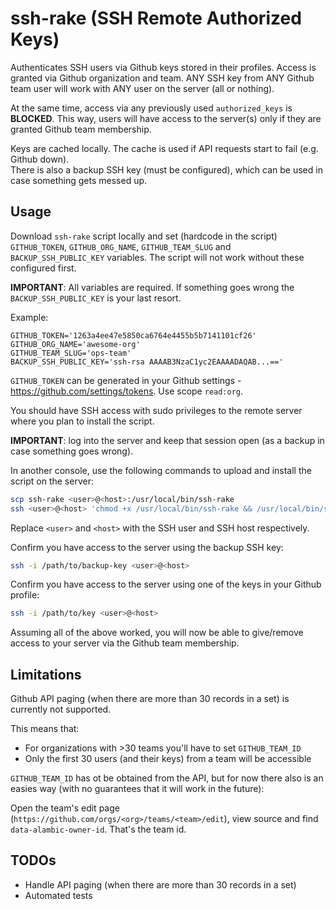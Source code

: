 # ssh-rake (SSH Remote Authorized Keys)

Authenticates SSH users via Github keys stored in their profiles. 
Access is granted via Github organization and team. 
ANY SSH key from ANY Github team user will work with ANY user on the server (all or nothing).

At the same time, access via any previously used `authorized_keys` is **BLOCKED**. 
This way, users will have access to the server(s) only if they are granted Github team membership.

Keys are cached locally. The cache is used if API requests start to fail (e.g. Github down).  
There is also a backup SSH key (must be configured), which can be used in case something gets messed up.


## Usage

Download `ssh-rake` script locally and set (hardcode in the script) `GITHUB_TOKEN`, `GITHUB_ORG_NAME`, 
`GITHUB_TEAM_SLUG` and `BACKUP_SSH_PUBLIC_KEY` variables. The script will not work without these configured first.

**IMPORTANT**: All variables are required. If something goes wrong the `BACKUP_SSH_PUBLIC_KEY` is your last resort.

Example:

```
GITHUB_TOKEN='1263a4ee47e5850ca6764e4455b5b7141101cf26'
GITHUB_ORG_NAME='awesome-org'
GITHUB_TEAM_SLUG='ops-team'
BACKUP_SSH_PUBLIC_KEY='ssh-rsa AAAAB3NzaC1yc2EAAAADAQAB...=='
```

`GITHUB_TOKEN` can be generated in your Github settings - https://github.com/settings/tokens. Use scope `read:org`.

You should have SSH access with sudo privileges to the remote server where you plan to install the script.

**IMPORTANT**: log into the server and keep that session open (as a backup in case something goes wrong).

In another console, use the following commands to upload and install the script on the server:

```bash
scp ssh-rake <user>@<host>:/usr/local/bin/ssh-rake
ssh <user>@<host> 'chmod +x /usr/local/bin/ssh-rake && /usr/local/bin/ssh-rake install'
```

Replace `<user>` and `<host>` with the SSH user and SSH host respectively.

Confirm you have access to the server using the backup SSH key:

```bash
ssh -i /path/to/backup-key <user>@<host> 
``` 

Confirm you have access to the server using one of the keys in your Github profile:

```bash
ssh -i /path/to/key <user>@<host> 
``` 

Assuming all of the above worked, you will now be able to give/remove access to your server via the Github team membership.


## Limitations

Github API paging (when there are more than 30 records in a set) is currently not supported.

This means that:
- For organizations with >30 teams you'll have to set `GITHUB_TEAM_ID`
- Only the first 30 users (and their keys) from a team will be accessible

`GITHUB_TEAM_ID` has ot be obtained from the API, but for now there also is an easies way 
(with no guarantees that it will work in the future):

Open the team's edit page (`https://github.com/orgs/<org>/teams/<team>/edit`), view source and find 
`data-alambic-owner-id`. That's the team id.

## TODOs

- Handle API paging (when there are more than 30 records in a set)
- Automated tests
